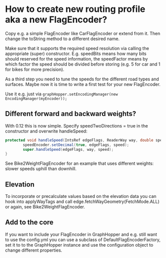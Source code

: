 # How to create new routing profile aka a new FlagEncoder?

Copy e.g. a simple FlagEncoder like CarFlagEncoder or extend from it. Then change the toString method to a 
different desired name.

Make sure that it supports the required speed resolution via calling the appropriate (super) constructor. 
E.g. speedBits means how many bits should reserved for the speed information, 
the speedFactor means by which factor the speed should be divided before storing 
(e.g. 5 for car and 1 for bikes for more precision).

As a third step you need to tune the speeds for the different road types and surfaces. Maybe
now it is time to write a first test for your new FlagEncoder.

Use it e.g. just via `graphHopper.setEncodingManager(new EncodingManager(myEncoder));`

## Different forward and backward weights?

With 0.12 this is now simple. Specify speedTwoDirections = true in the constructor and overwrite handleSpeed:

```java
protected void handleSpeed(IntsRef edgeFlags, ReaderWay way, double speed) {
        speedEncoder.setDecimal(true, edgeFlags, speed);
        super.handleSpeed(edgeFlags, way, speed);
}
```

See Bike2WeightFlagEncoder for an example that uses different weights: slower speeds uphill than downhill.

## Elevation

To incorporate or precalculate values based on the elevation data you can hook into applyWayTags
and call edge.fetchWayGeometry(FetchMode.ALL) or again, see Bike2WeightFlagEncoder.

## Add to the core

If you want to include your FlagEncoder in GraphHopper and e.g. still want to use the config.yml
you can use a subclass of DefaultFlagEncoderFactory, set it to to the GraphHopper instance
and use the configuration object to change different properties.
